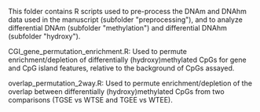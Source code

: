 This folder contains R scripts used to pre-process the DNAm and DNAhm data used in the manuscript (subfolder "preprocessing"), and to analyze differential DNAm (subfolder "methylation") and differential DNAhm (subfolder "hydroxy").

CGI_gene_permutation_enrichment.R: Used to permute enrichment/depletion of differentially (hydroxy)methylated CpGs for gene and CpG island features, relative to the background of CpGs assayed.

overlap_permutation_2way.R: Used to permute enrichment/depletion of the overlap between differentially (hydroxy)methylated CpGs from two comparisons (TGSE vs WTSE and TGEE vs WTEE).
